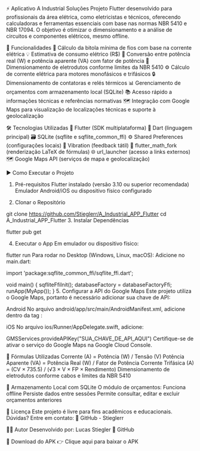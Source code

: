 ⚡ Aplicativo A Industrial Soluções
Projeto Flutter desenvolvido para profissionais da área elétrica, como eletricistas e técnicos, oferecendo calculadoras e ferramentas essenciais com base nas normas NBR 5410 e NBR 17094.
O objetivo é otimizar o dimensionamento e a análise de circuitos e componentes elétricos, mesmo offline.

🔧 Funcionalidades
🔌 Cálculo da bitola mínima de fios com base na corrente elétrica
💡 Estimativa de consumo elétrico (R$)
🔁 Conversão entre potência real (W) e potência aparente (VA) com fator de potência
📏 Dimensionamento de eletrodutos conforme limites da NBR 5410
⚙️ Cálculo de corrente elétrica para motores monofásicos e trifásicos
🔒 Dimensionamento de contatoras e relés térmicos
📊 Gerenciamento de orçamentos com armazenamento local (SQLite)
📚 Acesso rápido a informações técnicas e referências normativas
🗺️ Integração com Google Maps para visualização de localizações técnicas e suporte à geolocalização

🛠️ Tecnologias Utilizadas
💙 Flutter (SDK multiplataforma)
🎯 Dart (linguagem principal)
🗃️ SQLite (sqflite e sqflite_common_ffi)
⚙️ Shared Preferences (configurações locais)
📳 Vibration (feedback tátil)
🔣 flutter_math_fork (renderização LaTeX de fórmulas)
🌐 url_launcher (acesso a links externos)
🗺️ Google Maps API (serviços de mapa e geolocalização)

▶️ Como Executar o Projeto

1. Pré-requisitos
Flutter instalado (versão 3.10 ou superior recomendada)
Emulador Android/iOS ou dispositivo físico configurado

2. Clonar o Repositório

git clone https://github.com/Stieglerr/A_Industrial_APP_Flutter
cd A_Industrial_APP_Flutter
3. Instalar Dependências

flutter pub get

4. Executar o App
Em emulador ou dispositivo físico:

flutter run
Para rodar no Desktop (Windows, Linux, macOS):
Adicione no main.dart:


import 'package:sqflite_common_ffi/sqflite_ffi.dart';

void main() {
  sqfliteFfiInit();
  databaseFactory = databaseFactoryFfi;
  runApp(MyApp());
}
5. Configurar a API do Google Maps
Este projeto utiliza o Google Maps, portanto é necessário adicionar sua chave de API:

Android
No arquivo android/app/src/main/AndroidManifest.xml, adicione dentro da tag <application>:

<meta-data
  android:name="com.google.android.geo.API_KEY"
  android:value="SUA_CHAVE_DE_API_AQUI"/>
  
iOS
No arquivo ios/Runner/AppDelegate.swift, adicione:

GMSServices.provideAPIKey("SUA_CHAVE_DE_API_AQUI")
Certifique-se de ativar o serviço do Google Maps na Google Cloud Console.

📐 Fórmulas Utilizadas
Corrente (A) = Potência (W) / Tensão (V)
Potência Aparente (VA) = Potência Real (W) / Fator de Potência
Corrente Trifásica (A) = (CV × 735.5) / (√3 × V × FP × Rendimento)
Dimensionamento de eletrodutos conforme cabos e limites da NBR 5410

💾 Armazenamento Local com SQLite
O módulo de orçamentos:
Funciona offline
Persiste dados entre sessões
Permite consultar, editar e excluir orçamentos anteriores

📄 Licença
Este projeto é livre para fins acadêmicos e educacionais.
Dúvidas? Entre em contato:
🔗 GitHub - Stieglerr

👨‍💻 Autor
Desenvolvido por: Lucas Stiegler
🔗 GitHub

📱 Download do APK
👉 Clique aqui para baixar o APK
